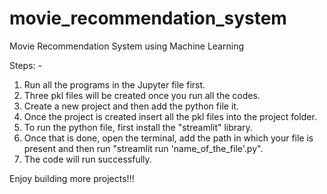 # movie_recommendation_system
Movie Recommendation System using Machine Learning

Steps: - 
1. Run all the programs in the Jupyter file first.
2. Three pkl files will be created once you run all the codes.
3. Create a new project and then add the python file it.
4. Once the project is created insert all the pkl files into the project folder.
5. To run the python file, first install the "streamlit" library.
6. Once that is done, open the terminal, add the path in which your file is present and then run "streamlit run 'name_of_the_file'.py".
7. The code will run successfully.

Enjoy building more projects!!!
